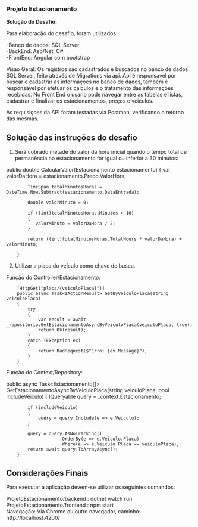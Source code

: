 <h3>Projeto Estacionamento</h3>

<b>Solução do Desafio:</b><br>

Para elaboração do desafio, foram utilizados:

-Banco de dados: SQL Server<br>
-BackEnd: Asp/Net, C#<br>
-FrontEnd: Angular com bootstrap<br>

Visao Geral: Os registros sao cadastrados e buscados no banco de dados SQL Server, feito através de Migrations via api.
Api é responsavel por buscar e cadastrar as informaçoes no banco de dados, também é responsável por efetuar os calculos e o tratamento das informações recebidas.
No Front End o usario pode navegar entre as tabelas e listas, cadastrar e finalizar os estacionamentos, preços e veiculos.

As requisiçoes da API foram testadas via Postman, verificando o retorno das mesmas.

<h2>Solução das instruções do desafio</h2>

1. Será cobrado metade do valor da hora inicial quando o tempo total de permanência no
estacionamento for igual ou inferior a 30 minutos:

 public double CalcularValor(Estacionamento estacionamento) 
        {
            var valorDaHora = estacionamento.Preco.ValorHora;

            TimeSpan totalMinutosHoras = DateTime.Now.Subtract(estacionamento.DataEntrada);

            double valorMinuto = 0;

            if ((int)totalMinutosHoras.Minutes > 10)
            {
               valorMinuto = valorDaHora / 2;
            }
          
            return ((int)totalMinutosHoras.TotalHours * valorDaHora) + valorMinuto;
            
        }
        
2. Utilizar a placa do veículo como chave de busca.

Função do Controller/Estacionamento:

        [HttpGet("placa/{veiculoPlaca}")]
        public async Task<IActionResult> GetByVeiculoPlaca(string veiculoPlaca)
        {
            try
            {
                var result = await _repositorio.GetEstacionamentoAsyncByVeiculoPlaca(veiculoPlaca, true);
                return Ok(result);
            }
            catch (Exception ex)
            {
                return BadRequest($"Erro: {ex.Message}");
            }
        }
        
        
Função do Context/Repository:


public async Task<Estacionamento[]> GetEstacionamentoAsyncByVeiculoPlaca(string veiculoPlaca, bool includeVeiculo)
        {
            IQueryable<Estacionamento> query = _context.Estacionamento;            

            if (includeVeiculo)
            {
                query = query.Include(e => e.Veiculo);
            }

            query = query.AsNoTracking()
                        .OrderBy(e => e.Veiculo.Placa)
                        .Where(e => e.Veiculo.Placa == veiculoPlaca);
            return await query.ToArrayAsync();
        }


<h2>Considerações Finais</h2>

Para executar a aplicação devem-se utilizar os seguintes comandos:

ProjetoEstacionamento/backend : dotnet watch run 
<br>
ProjetoEstacionamento/frontend : npm start
<br>
Navegação: Via Chrome ou outro navegador, caminho: http://localhost:4200/






